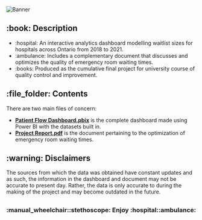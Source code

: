 <!DOCTYPE html>
<html>
<head>
  <meta charset="UTF-8">
</head>
<body>
  <img src="" alt="Banner"/>
  
  <h2>:book: Description</h2>
  <ul>
    <li>:hospital: An interactive analytics dashboard modelling waitlist sizes for hospitals across Ontario from 2018 to 2021.</li>
    <li>:ambulance: Includes a complementary document that discusses and optimizes the quality of emergency room waiting times.</li>
    <li>:books: Produced as the cumulative final project for university course of quality control and improvement.</li>
  </ul>

  <h2>:file_folder: Contents</h2>
  <p>There are two main files of concern:</p>
  <ul>
    <li><strong><a href="https://github.com/AK-147/Patient-Flow/blob/main/Patient%20Flow%20Dashboard.pbix">Patient Flow Dashboard.pbix</a></strong> is the complete dashboard made using Power BI with the datasets built in.</li>
    <li><strong><a href="https://github.com/AK-147/Patient-Flow/blob/main/Project%20Report.pdf">Project Report.pdf</a></strong> is the document pertaining to the optimization of emergency room waiting times.</li>
  </ul>

  <h2>:warning: Disclaimers</h2>
  <p>
    The sources from which the data was obtained have constant updates and as such, the information in the dashboard and document may not be accurate to present day. Rather, the data is only accurate to during the making of the project and may become outdated in the future.
  </p>
  <h2></h2>
  <h3>:manual_wheelchair::stethoscope: Enjoy :hospital::ambulance:</h3>
</body>
</html>
